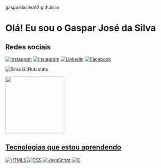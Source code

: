 gaspardasilva12.github.io

# Olá! Eu sou o Gaspar José da Silva


## Redes sociais
[![Instagram](https://img.shields.io/badge/YouTube-FF0000?style=for-the-badge&logo=youtube&logoColor=white)](https://youtube.com/@Gasparelementary/featured)
[![Instagram](https://img.shields.io/badge/Instagram-E4405F?style=for-the-badge&logo=instagram&logoColor=white)](https://instagram.com/gasparjose_silva)
[![Linkedin](https://img.shields.io/badge/LinkedIn-0077B5?style=for-the-badge&logo=linkedin&logoColor=white)](https://linkedin.com/in/gaspar-josé-da-silva/)
[![Facebook](https://img.shields.io/badge/Facebook-1877F2?style=for-the-badge&logo=facebook&logoColor=white)](https://facebook.com/profile.php?id=100086544815469)

![Silva GitHub stats](https://github-readme-stats.vercel.app/api?username=gaspardasilva12&show_icons=true&theme=dracula&count_private=true)
<div>
<a href="https://github.com/gaspardasilva12">
<img height="180em" src="https://github-readme-stats.vercel.app/api/top-langs/?username=gaspardasilva12&layout=compact&langs_count=7&theme=dracula"/>
</div>

## Tecnologias que estou aprendendo

<div style="display: inline_block">
  <img align="center" alt="HTML5" src="https://img.shields.io/badge/HTML5-E34F26?style=for-the-badge&logo=html5&logoColor=white" />
  <img align="center" alt="CSS" src="https://img.shields.io/badge/CSS3-1572B6?style=for-the-badge&logo=css3&logoColor=white" />
  <img align="center" alt="JavaScript" src="https://img.shields.io/badge/JavaScript-F7DF1E?style=for-the-badge&logo=javascript&logoColor=black" />
  <img align="center" alt="C" src="https://img.shields.io/badge/C-00599C?style=for-the-badge&logo=c&logoColor=white" />
</div><br/>
